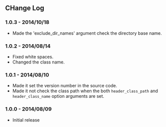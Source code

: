 ## CHange Log

### 1.0.3 - 2014/10/18
- Made the 'exclude_dir_names' argument check the directory base name.

### 1.0.2 - 2014/08/14
- Fixed white spaces.
- Changed the class name.

### 1.0.1 - 2014/08/10
- Made it set the version number in the source code.
- Made it not check the class path when the both `header_class_path` and `header_class_name` option arguments are set.

### 1.0.0 - 2014/08/09
- Initial release